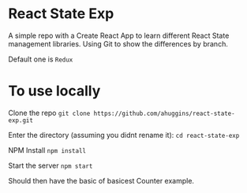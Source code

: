 # React State Exp

A simple repo with a Create React App to learn different React State management libraries. Using Git to show the differences by branch.

Default one is `Redux`

# To use locally

Clone the repo
`git clone https://github.com/ahuggins/react-state-exp.git`

Enter the directory (assuming you didnt rename it):
`cd react-state-exp`

NPM Install
`npm install`

Start the server
`npm start`

Should then have the basic of basicest Counter example.
